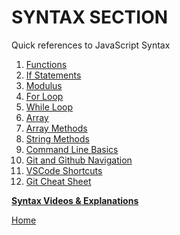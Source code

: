 # SYNTAX SECTION

Quick references to JavaScript Syntax


1. [Functions](functions.md)
1. [If Statements](if-conditional.md)
1. [Modulus](modulus.md)
1. [For Loop](for-loop.md)
1. [While Loop](while-loop.md)
1. [Array](array.md)
1. [Array Methods](array-methods.md)
1. [String Methods](string-methods.md)
1. [Command Line Basics](command-line-basics.md)
1. [Git and Github Navigation](git-github-basics.md)
1. [VSCode Shortcuts](../assets)
1. [Git Cheat Sheet](../assets)

**[Syntax Videos & Explanations](https://github.com/10-3-pursuit/10-3-resources/blob/main/javascript-essentials.md)**


[Home](https://github.com/10-3-pursuit/10-3-resources/tree/main)